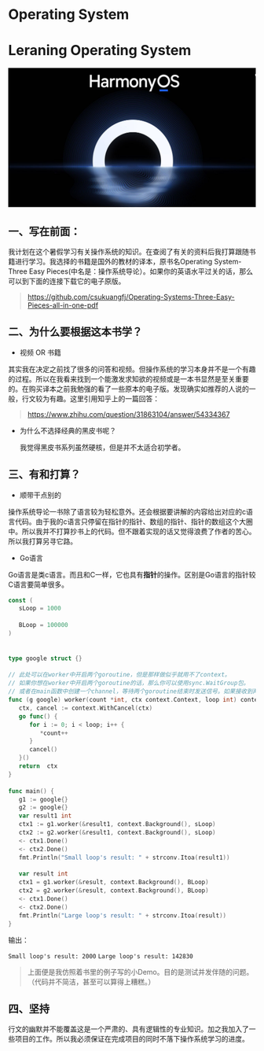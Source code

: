 # Operating System

# Leraning Operating System
 ![Harmony OS](/HarmonyOS.png)


## 一、写在前面：

​	我计划在这个暑假学习有关操作系统的知识。在查阅了有关的资料后我打算跟随书籍进行学习。我选择的书籍是国外的教材的译本，原书名Operating System-Three Easy Pieces(中名是：操作系统导论）。如果你的英语水平过关的话，那么可以到下面的连接下载它的电子原版。

> https://github.com/csukuangfj/Operating-Systems-Three-Easy-Pieces-all-in-one-pdf



## 二、为什么要根据这本书学？

-  视频   OR  书籍 

​	其实我在决定之前找了很多的问答和视频。但操作系统的学习本身并不是一个有趣的过程。所以在我看来找到一个能激发求知欲的视频或是一本书显然是至关重要的。在购买译本之前我勉强的看了一些原本的电子版。发现确实如推荐的人说的一般，行文较为有趣。这里引用知乎上的一篇回答：

> https://www.zhihu.com/question/31863104/answer/54334367

* 为什么不选择经典的黑皮书呢？

  我觉得黑皮书系列虽然硬核，但是并不太适合初学者。

## 三、有和打算？

* 顺带干点别的

​	操作系统导论一书除了语言较为轻松意外。还会根据要讲解的内容给出对应的c语言代码。由于我的c语言只停留在指针的指针、数组的指针、指针的数组这个大圈中。所以我并不打算抄书上的代码。但不跟着实现的话又觉得浪费了作者的苦心。所以我打算另寻它路。

* Go语言

Go语言是类c语言。而且和C一样，它也具有**指针**的操作。区别是Go语言的指针较C语言要简单很多。

```go
const (
   sLoop = 1000

   BLoop = 100000
)


type google struct {}

// 此处可以在worker中开启两个goroutine，但是那样做似乎就用不了context。
// 如果你想在worker中开启两个goroutine的话，那么你可以使用sync.WaitGroup包。
// 或者在main函数中创建一个channel，等待两个goroutine结束时发送信号。如果接收到两个信号则表明都完成了任务。
func (g google) worker(count *int, ctx context.Context, loop int) context.Context{
   ctx, cancel := context.WithCancel(ctx)
   go func() {
      for i := 0; i < loop; i++ {
         *count++
      }
      cancel()
   }()
   return  ctx
}

func main() {
   g1 := google{}
   g2 := google{}
   var result1 int
   ctx1 := g1.worker(&result1, context.Background(), sLoop)
   ctx2 := g2.worker(&result1, context.Background(), sLoop)
   <- ctx1.Done()
   <- ctx2.Done()
   fmt.Println("Small loop's result: " + strconv.Itoa(result1))

   var result int
   ctx1 = g1.worker(&result, context.Background(), BLoop)
   ctx2 = g2.worker(&result, context.Background(), BLoop)
   <- ctx1.Done()
   <- ctx2.Done()
   fmt.Println("Large loop's result: " + strconv.Itoa(result))
}
```

输出：

`Small loop's result: 2000`
`Large loop's result: 142830`

> 上面便是我仿照着书里的例子写的小Demo。目的是测试并发伴随的问题。（代码并不简洁，甚至可以算得上糟糕。）

## 四、坚持

​	行文的幽默并不能覆盖这是一个严肃的、具有逻辑性的专业知识。加之我加入了一些项目的工作。所以我必须保证在完成项目的同时不落下操作系统学习的进度。

